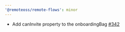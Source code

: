 ```yaml
---
'@remoteoss/remote-flows': minor
---
```


- Add canInvite property to the onboardingBag [#342](https://github.com/remoteoss/remote-flows/pull/342)
